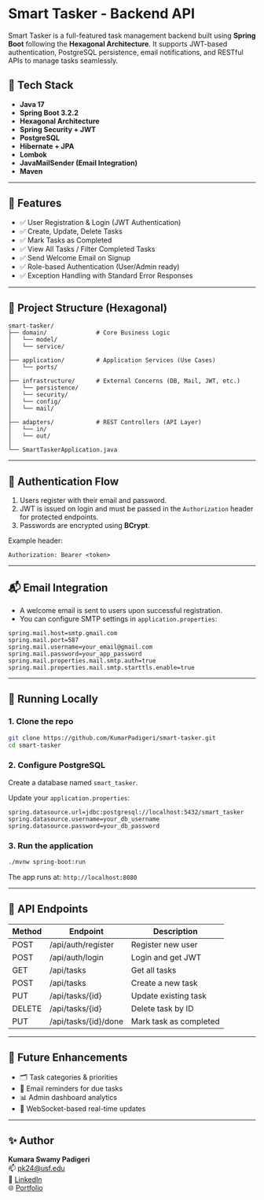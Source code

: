 # Smart Tasker - Backend API

Smart Tasker is a full-featured task management backend built using **Spring Boot** following the **Hexagonal Architecture**. It supports JWT-based authentication, PostgreSQL persistence, email notifications, and RESTful APIs to manage tasks seamlessly.

## 🔧 Tech Stack

- **Java 17**
- **Spring Boot 3.2.2**
- **Hexagonal Architecture**
- **Spring Security + JWT**
- **PostgreSQL**
- **Hibernate + JPA**
- **Lombok**
- **JavaMailSender (Email Integration)**
- **Maven**

---

## 🚀 Features

- ✅ User Registration & Login (JWT Authentication)
- ✅ Create, Update, Delete Tasks
- ✅ Mark Tasks as Completed
- ✅ View All Tasks / Filter Completed Tasks
- ✅ Send Welcome Email on Signup
- ✅ Role-based Authentication (User/Admin ready)
- ✅ Exception Handling with Standard Error Responses

---

## 🧱 Project Structure (Hexagonal)

```
smart-tasker/
├── domain/              # Core Business Logic
│   └── model/
│   └── service/
│
├── application/         # Application Services (Use Cases)
│   └── ports/
│
├── infrastructure/      # External Concerns (DB, Mail, JWT, etc.)
│   └── persistence/
│   └── security/
│   └── config/
│   └── mail/
│
├── adapters/            # REST Controllers (API Layer)
│   └── in/
│   └── out/
│
└── SmartTaskerApplication.java
```

---

## 🔐 Authentication Flow

1. Users register with their email and password.
2. JWT is issued on login and must be passed in the `Authorization` header for protected endpoints.
3. Passwords are encrypted using **BCrypt**.

Example header:
```
Authorization: Bearer <token>
```

---

## 📬 Email Integration

- A welcome email is sent to users upon successful registration.
- You can configure SMTP settings in `application.properties`:

```properties
spring.mail.host=smtp.gmail.com
spring.mail.port=587
spring.mail.username=your_email@gmail.com
spring.mail.password=your_app_password
spring.mail.properties.mail.smtp.auth=true
spring.mail.properties.mail.smtp.starttls.enable=true
```

---

## 🧪 Running Locally

### 1. Clone the repo

```bash
git clone https://github.com/KumarPadigeri/smart-tasker.git 
cd smart-tasker
```

### 2. Configure PostgreSQL

Create a database named `smart_tasker`.

Update your `application.properties`:

```properties
spring.datasource.url=jdbc:postgresql://localhost:5432/smart_tasker
spring.datasource.username=your_db_username
spring.datasource.password=your_db_password
```

### 3. Run the application

```bash
./mvnw spring-boot:run
```

The app runs at: `http://localhost:8080`

---

## 🧪 API Endpoints

| Method | Endpoint              | Description               |
|--------|-----------------------|---------------------------|
| POST   | /api/auth/register    | Register new user         |
| POST   | /api/auth/login       | Login and get JWT         |
| GET    | /api/tasks            | Get all tasks             |
| POST   | /api/tasks            | Create a new task         |
| PUT    | /api/tasks/{id}       | Update existing task      |
| DELETE | /api/tasks/{id}       | Delete task by ID         |
| PUT    | /api/tasks/{id}/done  | Mark task as completed    |

---

## 🧹 Future Enhancements

- 🗂️ Task categories & priorities
- 🔔 Email reminders for due tasks
- 📊 Admin dashboard analytics
- 📱 WebSocket-based real-time updates

---

## ✨ Author

**Kumara Swamy Padigeri**  
📫 [pk24@usf.edu](mailto:pk24@usf.edu)  
🔗 [LinkedIn](https://www.linkedin.com/in/kumar-padigeri)  
🌐 [Portfolio](https://kumarpadigeri.wixsite.com/web-developer)

